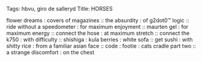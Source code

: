 Tags: hbvu, giro de salleryd
Title: HORSES
  
flower dreams : covers of magazines :: the absurdity : of g2dot0™ logic :: ride without a speedometer : for maximum enjoyment :: maurten gel : for maximum energy :: connect the hose : at maximum stretch :: connect the k750 : with difficulty :: shishiga : kula berries : white sofa :: get sushi : with shitty rice : from a familiar asian face :: code : footie : cats cradle part two :: a strange discomfort : on the chest